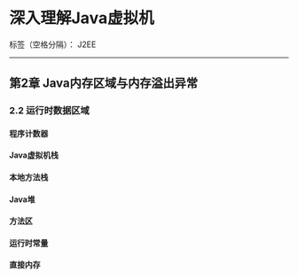 # 深入理解Java虚拟机

标签（空格分隔）： J2EE

---

## 第2章 Java内存区域与内存溢出异常

### 2.2 运行时数据区域
#### 程序计数器
#### Java虚拟机栈
#### 本地方法栈
#### Java堆
#### 方法区
#### 运行时常量
#### 直接内存
